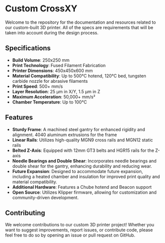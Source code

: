# Custom CrossXY

Welcome to the repository for the documentation and resources related to our custom-built 3D printer. All of the specs are requirements that will be taken into account during the design process.

## Specifications

- **Build Volume**: 250x250 mm
- **Print Technology**: Fused Filament Fabrication
- **Printer Dimensions**: 450x450x600 mm
- **Material Compatibility**: Up to 500°C hotend, 120°C bed, tungsten carbide nozzle for abrasive filaments
- **Print Speed**: 500+ mm/s
- **Layer Resolution**: 25 μm in X/Y, 1.5 μm in Z
- **Maximum Acceleration**: 50,000+ mm/s²
- **Chamber Temperature**: Up to 100°C

## Features

- **Sturdy Frame**: A machined steel gantry for enhanced rigidity and alignment. 4040 aluminum extrusions for the frame
- **Linear Rails**: Utilizes high-quality MGN9 cross rails and MGN12 static rails
- **Belted Z-Axis**: Equipped with 12mm GT3 belts and HGR15 rails for the Z-axis
- **Needle Bearings and Double Shear**: Incorporates needle bearings and double shear for the gantry, enhancing durability and reducing wear.
- **Future Expansion**: Designed to accommodate future expansion, including a heated chamber and insulation for improved print quality and material compatibility.
- **Additional Hardware**: Features a Chube hotend and Beacon support
- **Open Source**: Utilizes Klipper firmware, allowing for customization and community-driven development.

## Contributing

We welcome contributions to our custom 3D printer project! Whether you want to suggest improvements, report issues, or contribute code, please feel free to do so by opening an issue or pull request on GitHub.


